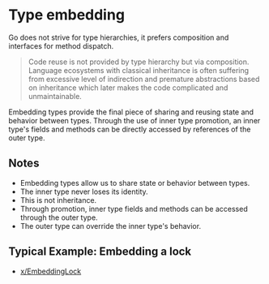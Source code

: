 # Type embedding

Go does not strive for type hierarchies, it prefers composition and interfaces
for method dispatch.

> Code reuse is not provided by type hierarchy but via composition. Language
> ecosystems with classical inheritance is often suffering from excessive level
> of indirection and premature abstractions based on inheritance which later
> makes the code complicated and unmaintainable.

Embedding types provide the final piece of sharing and reusing state and
behavior between types. Through the use of inner type promotion, an inner type's
fields and methods can be directly accessed by references of the outer type.

## Notes

* Embedding types allow us to share state or behavior between types.
* The inner type never loses its identity.
* This is not inheritance.
* Through promotion, inner type fields and methods can be accessed through the outer type.
* The outer type can override the inner type's behavior.

## Typical Example: Embedding a lock

* [x/EmbeddingLock](x/EmbeddingLock)
